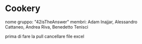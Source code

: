 # Cookery

nome gruppo: "42isTheAnswer"
membri: Adam Inajjar, Alessandro Cattaneo, Andrea Riva, Benedetto Tenisci




prima di fare la pull cancellare file excel
